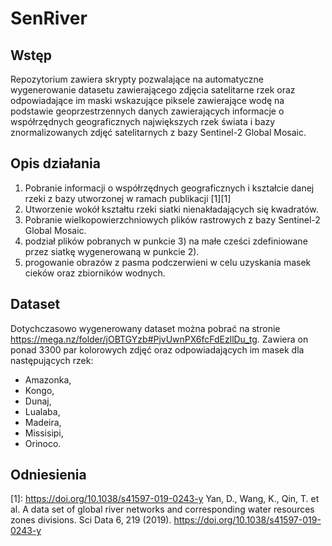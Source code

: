 # SenRiver

## Wstęp
Repozytorium zawiera skrypty pozwalające na automatyczne wygenerowanie datasetu zawierającego zdjęcia satelitarne rzek oraz odpowiadające im maski wskazujące piksele zawierające wodę na podstawie geoprzestrzennych danych zawierających informacje o współrzędnych geograficznych największych rzek świata i bazy znormalizowanych zdjęć satelitarnych z bazy Sentinel-2 Global Mosaic.

## Opis działania
1) Pobranie informacji o współrzędnych geograficznych i kształcie danej rzeki z bazy utworzonej w ramach publikacji [1][1]
2) Utworzenie wokół kształtu rzeki siatki nienakładających się kwadratów.
3) Pobranie wielkopowierzchniowych plików rastrowych z bazy Sentinel-2 Global Mosaic.
4) podział plików pobranych w punkcie 3) na małe cześci zdefiniowane przez siatkę wygenerowaną w punkcie 2).
5) progowanie obrazów z pasma podczerwieni w celu uzyskania masek cieków oraz zbiorników wodnych.

## Dataset
Dotychczasowo wygenerowany dataset można pobrać na stronie https://mega.nz/folder/jOBTGYzb#PjvUwnPX6fcFdEzllDu_tg. Zawiera on ponad 3300 par kolorowych zdjęć oraz odpowiadających im masek dla następujących rzek:
- Amazonka,
- Kongo,
- Dunaj,
- Lualaba,
- Madeira,
- Missisipi,
- Orinoco.

## Odniesienia

[1]: https://doi.org/10.1038/s41597-019-0243-y Yan, D., Wang, K., Qin, T. et al. A data set of global river networks and corresponding water resources zones divisions. Sci Data 6, 219 (2019). https://doi.org/10.1038/s41597-019-0243-y
